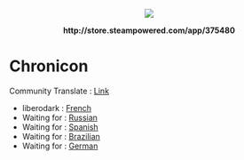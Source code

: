 

<p align="center">
    <img src="http://cdn.edgecast.steamstatic.com/steam/apps/375480/header.jpg?t=1513619827">    
</p>
<p align="center">
  <b>http://store.steampowered.com/app/375480</b>
</p>

# Chronicon

Community Translate : <a href=""> Link </a>

- liberodark : <a href="https://steamcommunity.com/app/375480/discussions/0/154643795209132883/"> French </a>
- Waiting for : <a href="https://steamcommunity.com/app/375480/discussions/0/135508489631032200/"> Russian </a>
- Waiting for : <a href="https://steamcommunity.com/app/375480/discussions/0/154643795209132883/"> Spanish </a>
- Waiting for : <a href="https://steamcommunity.com/app/375480/discussions/0/135510669599994687/"> Brazilian </a>
- Waiting for : <a href="https://steamcommunity.com/app/375480/discussions/0/458605578275783223/"> German </a>
